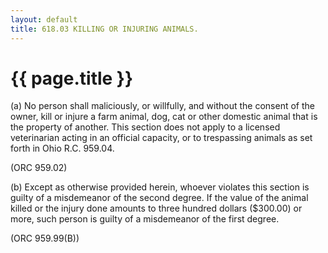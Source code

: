 ```yaml
---
layout: default 
title: 618.03 KILLING OR INJURING ANIMALS.
---
```


{{ page.title }}
================

​(a) No person shall maliciously, or willfully, and without the consent
of the owner, kill or injure a farm animal, dog, cat or other domestic
animal that is the property of another. This section does not apply to a
licensed veterinarian acting in an official capacity, or to trespassing
animals as set forth in Ohio R.C. 959.04.

(ORC 959.02)

​(b) Except as otherwise provided herein, whoever violates this section
is guilty of a misdemeanor of the second degree. If the value of the
animal killed or the injury done amounts to three hundred dollars
(\$300.00) or more, such person is guilty of a misdemeanor of the first
degree.

(ORC 959.99(B))
